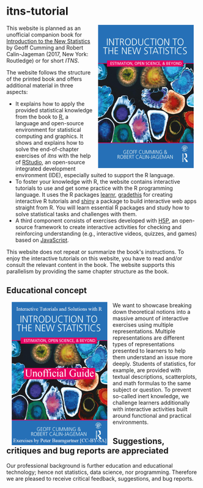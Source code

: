 # itns-tutorial

<img src="./images/cover-new-statistics-min.png" width="250" height="375" alt="Cover image" align="right" style="margin: 0 1em 0 1em"/>

This website is planned as an unofficial companion book for [Introduction to the New Statistics](https://www.routledgetextbooks.com/textbooks/9781138825529/) by Geoff Cumming and Robert Calin-Jageman (2017, New York: Routledge) or for short _ITNS_. 

The website follows the structure of the printed book and offers additional material in three aspects:

+ It explains how to apply the provided statistical knowledge from the book to [R](https://www.r-project.org/), a language and open-source environment for statistical computing and graphics. It shows and explains how to solve the end-of-chapter exercises of <i>itns</i> with the help of [RStudio](https://www.rstudio.com/products/rstudio/download/), an open-source integrated development environment (IDE), especially suited to support the R language.
+ To foster your knowledge with R, the website contains interactive tutorials to use and get some practice with the R programming language.  It uses the R packages [learnr](https://rstudio.github.io/learnr/), [gradethis](https://rstudio-education.github.io/gradethis/) for creating interactive R tutorials and [shiny](https://shiny.rstudio.com/) a package to build interactive web apps straight from R. You will learn essential R packages and study how to solve statistical tasks and challenges with them.
+ A third component consists of exercises developed with [H5P](https://h5p.org), an open-source framework to create interactive activities for checking and reinforcing understanding (e.g., interactive videos, quizzes, and games) based on [JavaScript](https://en.wikipedia.org/wiki/JavaScript). 

This website does not repeat or summarize the book's instructions. To enjoy the interactive tutorials on this website, you have to read and/or consult the relevant content in the book. The website supports this parallelism by providing the same chapter structure as the book.


## Educational concept

<img src="./images/cover-itns-unofficial-min.png" width="250" height="375" alt="Cover image" align="left" style="margin: 0 1em 0 1em"/>

We want to showcase breaking down theoretical notions into a massive amount of interactive exercises using multiple representations.  Multiple representations are different types of representations presented to learners to help them understand an issue more deeply. Students of statistics, for example, are provided with textual descriptions, scatterplots, and math formulas to the same subject or question. To prevent so-called inert knowledge, we challenge learners additionally with interactive activities built around functional and practical environments.  

## Suggestions, critiques and bug reports are appreciated

Our professional background is further education and educational technology; hence not statistics, data science, nor programming. Therefore we are pleased to receive critical feedback, suggestions, and bug reports. 
